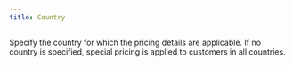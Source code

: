 ```yaml
---
title: Country
---
```



Specify the country for which the pricing details are applicable. If  no country is specified, special pricing is applied to customers in all  countries.
